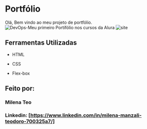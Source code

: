 # Portfólio
Olá, Bem vindo ao meu projeto de portfólio.
![DevOps-Meu primeiro Portifólio nos cursos da Alura](https://github.com/milateo/portifolio/assets/135670778/240a812d-6d84-42ee-b162-38a8cd04759b)
![site](https://github.com/milateo/portifolio/assets/135670778/83352960-51af-4648-976a-874f59758a47)


## Ferramentas Utilizadas
* HTML

* CSS

* Flex-box

## Feito por:

### Milena Teo

### Linkedin: [https://www.linkedin.com/in/milena-manzali-teodoro-700325a7/]

```
